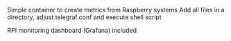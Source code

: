 Simple container to create metrics from Raspberry systems
Add all files in a directory, adjust telegraf.conf and execute shell script

RPI monitoring dashboard (Grafana) included